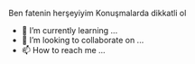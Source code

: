 Ben fatenin herşeyiyim
Konuşmalarda dikkatli ol
- 🌱 I’m currently learning ...
- 💞️ I’m looking to collaborate on ...
- 📫 How to reach me ...

<!---
alay64/alay64 is a ✨ special ✨ repository because its `README.md` (this file) appears on your GitHub profile.
You can click the Preview link to take a look at your changes.
--->
